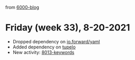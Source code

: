 from [6000-blog](../../../6000-blog.md)
# Friday (week 33), 8-20-2021
- Dropped dependency on [io.forward/yaml](https://github.com/owainlewis/yaml)
- Added dependency on [tupelo](https://github.com/cloojure/tupelo)
- New activity: [8013-keywords](8013-keywords.md)